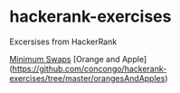 # hackerank-exercises
Excersises from HackerRank

[Minimum Swaps](https://github.com/concongo/hackerank-exercises/tree/master/minimunSwaps)
[Orange and Apple] (https://github.com/concongo/hackerank-exercises/tree/master/orangesAndApples)
